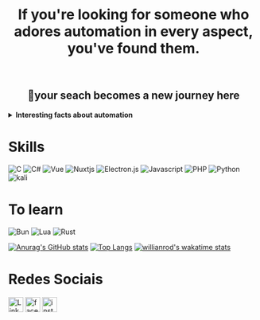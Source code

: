<h1 align="center">If you're looking for someone who adores automation in every aspect, you've found them.</h1>
<br/>
<h2 align="center">🚀your seach becomes a new journey here</h2>

<details>
  <summary><b>Interesting facts about automation</b></summary>
  <hr>
  <h5>🌱Studies indicate that home automation can reduce household energy usage by up to 40%, significantly contributing to a reduction in carbon footprint.</h5>
</details>

# Skills
![C](https://img.shields.io/badge/C-00599C?style=for-the-badge&logo=c&logoColor=white)
![C#](https://img.shields.io/badge/C%23-239120?style=for-the-badge&logo=c-sharp&logoColor=white)
![Vue](https://img.shields.io/badge/Vue.js-35495E?style=for-the-badge&logo=vuedotjs&logoColor=4FC08D)
![Nuxtjs](https://img.shields.io/badge/Nuxt-002E3B?style=for-the-badge&logo=nuxtdotjs&logoColor=#00DC82)
![Electron.js](https://img.shields.io/badge/Electron-191970?style=for-the-badge&logo=Electron&logoColor=white)
![Javascript](https://img.shields.io/badge/JavaScript-323330?style=for-the-badge&logo=javascript&logoColor=F7DF1E)
![PHP](https://img.shields.io/badge/PHP-777BB4?style=for-the-badge&logo=php&logoColor=white)
![Python](https://img.shields.io/badge/Python-FFD43B?style=for-the-badge&logo=python&logoColor=blue)
![kali](https://img.shields.io/badge/Kali_Linux-557C94?style=for-the-badge&logo=kali-linux&logoColor=white)

# To learn
![Bun](https://img.shields.io/badge/Bun-%23000000.svg?style=for-the-badge&logo=bun&logoColor=white)
![Lua](https://img.shields.io/badge/lua-%232C2D72.svg?style=for-the-badge&logo=lua&logoColor=white)
![Rust](https://img.shields.io/badge/rust-%23000000.svg?style=for-the-badge&logo=rust&logoColor=white)

[![Anurag's GitHub stats](https://github-readme-stats.vercel.app/api?username=PH-Vieira&show_icons=true&theme=ocean_dark&layout=compact)](https://github.com/anuraghazra/github-readme-stats) [![Top Langs](https://github-readme-stats.vercel.app/api/top-langs/?username=PH-Vieira&theme=ocean_dark)](https://github.com/anuraghazra/github-readme-stats) [![willianrod's wakatime stats](https://github-readme-stats.vercel.app/api/wakatime?username=PH_Vieira&theme=ocean_dark)](https://github.com/anuraghazra/github-readme-stats)

# Redes Sociais
[<img src="https://img.shields.io/badge/LinkedIn-0077B5?style=for-the-badge&logo=linkedin&logoColor=white" alt="LinkedIn" height="30">](https://www.linkedin.com/in/pedro-henrique-vieira-2426a31b7/)
[<img src="https://img.shields.io/badge/Facebook-1877F2?style=for-the-badge&logo=facebook&logoColor=white" alt="facebook" height="30">](https://www.facebook.com/profile.php?id=100070832881630)
[<img src= "https://img.shields.io/badge/Instagram-E4405F?style=for-the-badge&logo=instagram&logoColor=white" alt="instagram" height="30">](https://www.instagram.com/dompedro_terceiro/)
